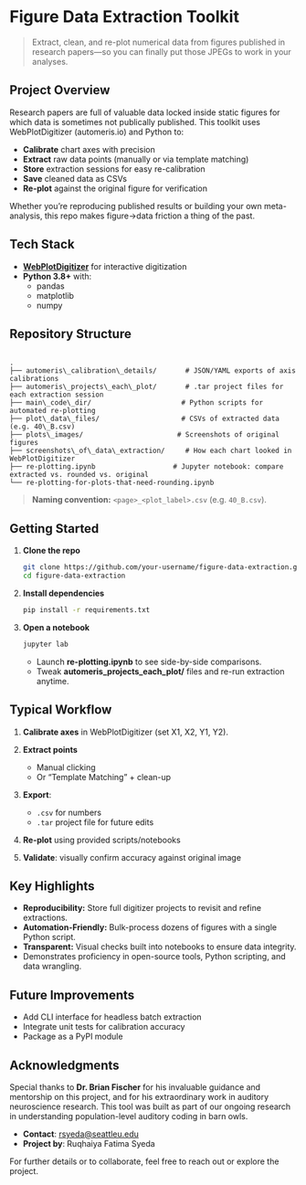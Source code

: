 # Figure Data Extraction Toolkit

> Extract, clean, and re-plot numerical data from figures published in research papers—so you can finally put those JPEGs to work in your analyses.

## Project Overview

Research papers are full of valuable data locked inside static figures for which data is sometimes not publically published. This toolkit uses WebPlotDigitizer (automeris.io) and Python to:

- **Calibrate** chart axes with precision
- **Extract** raw data points (manually or via template matching)
- **Store** extraction sessions for easy re-calibration
- **Save** cleaned data as CSVs
- **Re-plot** against the original figure for verification

Whether you’re reproducing published results or building your own meta-analysis, this repo makes figure→data friction a thing of the past.

## Tech Stack

- **[WebPlotDigitizer](http://automeris.io/WebPlotDigitizer/)** for interactive digitization  
- **Python 3.8+** with:
  - pandas  
  - matplotlib  
  - numpy  

## Repository Structure

```

.
├── automeris\_calibration\_details/       # JSON/YAML exports of axis calibrations
├── automeris\_projects\_each\_plot/       # .tar project files for each extraction session
├── main\_code\_dir/                      # Python scripts for automated re-plotting
├── plot\_data\_files/                    # CSVs of extracted data (e.g. 40\_B.csv)
├── plots\_images/                       # Screenshots of original figures
├── screenshots\_of\_data\_extraction/     # How each chart looked in WebPlotDigitizer
├── re-plotting.ipynb                   # Jupyter notebook: compare extracted vs. rounded vs. original
└── re-plotting-for-plots-that-need-rounding.ipynb

````

> **Naming convention:** `<page>_<plot_label>.csv` (e.g. `40_B.csv`).

## Getting Started

1. **Clone the repo**

   ```bash
   git clone https://github.com/your-username/figure-data-extraction.git
   cd figure-data-extraction


2. **Install dependencies**

   ```bash
   pip install -r requirements.txt
   ```

3. **Open a notebook**

   ```bash
   jupyter lab
   ```

   * Launch **re-plotting.ipynb** to see side-by-side comparisons.
   * Tweak **automeris\_projects\_each\_plot/** files and re-run extraction anytime.

## Typical Workflow

1. **Calibrate axes** in WebPlotDigitizer (set X1, X2, Y1, Y2).
2. **Extract points**

   * Manual clicking
   * Or “Template Matching” + clean-up
3. **Export**:

   * `.csv` for numbers
   * `.tar` project file for future edits
4. **Re-plot** using provided scripts/notebooks
5. **Validate**: visually confirm accuracy against original image

## Key Highlights

* **Reproducibility:** Store full digitizer projects to revisit and refine extractions.
* **Automation-Friendly:** Bulk-process dozens of figures with a single Python script.
* **Transparent:** Visual checks built into notebooks to ensure data integrity.
* Demonstrates proficiency in open-source tools, Python scripting, and data wrangling.

## Future Improvements

* Add CLI interface for headless batch extraction
* Integrate unit tests for calibration accuracy
* Package as a PyPI module

## Acknowledgments

Special thanks to **Dr. Brian Fischer** for his invaluable guidance and mentorship on this project, and for his extraordinary work in auditory neuroscience research. This tool was built as part of our ongoing research in understanding population-level auditory coding in barn owls.

* **Contact**: rsyeda@seattleu.edu
* **Project by**: Ruqhaiya Fatima Syeda

For further details or to collaborate, feel free to reach out or explore the project. 

